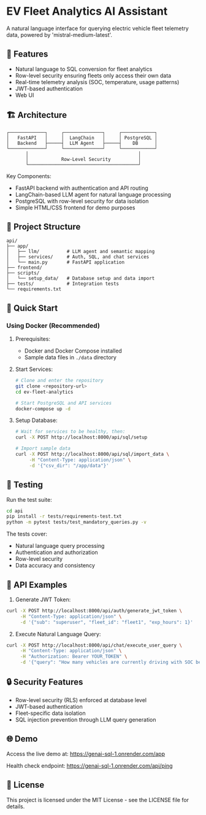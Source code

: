 # EV Fleet Analytics AI Assistant

A natural language interface for querying electric vehicle fleet telemetry data, powered by 'mistral-medium-latest'. 

## 🌟 Features

- Natural language to SQL conversion for fleet analytics
- Row-level security ensuring fleets only access their own data
- Real-time telemetry analysis (SOC, temperature, usage patterns)
- JWT-based authentication
- Web UI

## 🏗 Architecture

```
┌─────────────┐     ┌──────────────┐     ┌────────────┐
│   FastAPI   │     │  LangChain   │     │ PostgreSQL │
│   Backend   ├─────┤  LLM Agent   ├─────┤    DB      │
└─────────────┘     └──────────────┘     └────────────┘
       │                                        │
       │            Row-Level Security          │
       └────────────────────────────────────────┘
```

Key Components:
- FastAPI backend with authentication and API routing
- LangChain-based LLM agent for natural language processing
- PostgreSQL with row-level security for data isolation
- Simple HTML/CSS frontend for demo purposes

## 📁 Project Structure

```
api/
├── app/
│   ├── llm/          # LLM agent and semantic mapping
│   ├── services/     # Auth, SQL, and chat services
│   └── main.py       # FastAPI application
├── frontend/         
├── scripts/         
│   └── setup_data/   # Database setup and data import
├── tests/            # Integration tests
└── requirements.txt
```

## 🚀 Quick Start

### Using Docker (Recommended)

1. Prerequisites:
   - Docker and Docker Compose installed
   - Sample data files in `./data` directory

2. Start Services:
   ```bash
   # Clone and enter the repository
   git clone <repository-url>
   cd ev-fleet-analytics

   # Start PostgreSQL and API services
   docker-compose up -d
   ```

3. Setup Database:
   ```bash
   # Wait for services to be healthy, then:
   curl -X POST http://localhost:8000/api/sql/setup
   
   # Import sample data
   curl -X POST http://localhost:8000/api/sql/import_data \
        -H "Content-Type: application/json" \
        -d '{"csv_dir": "/app/data"}'
   ```



## 🧪 Testing

Run the test suite:
```bash
cd api
pip install -r tests/requirements-test.txt
python -m pytest tests/test_mandatory_queries.py -v
```

The tests cover:
- Natural language query processing
- Authentication and authorization
- Row-level security
- Data accuracy and consistency

## 📝 API Examples

1. Generate JWT Token:
```bash
curl -X POST http://localhost:8000/api/auth/generate_jwt_token \
     -H "Content-Type: application/json" \
     -d '{"sub": "superuser", "fleet_id": "fleet1", "exp_hours": 1}'
```

2. Execute Natural Language Query:
```bash
curl -X POST http://localhost:8000/api/chat/execute_user_query \
     -H "Content-Type: application/json" \
     -H "Authorization: Bearer YOUR_TOKEN" \
     -d '{"query": "How many vehicles are currently driving with SOC below 30%?"}'
```

## 🔒 Security Features

- Row-level security (RLS) enforced at database level
- JWT-based authentication
- Fleet-specific data isolation
- SQL injection prevention through LLM query generation

## 🌐 Demo

Access the live demo at: https://genai-sql-1.onrender.com/app

Health check endpoint: https://genai-sql-1.onrender.com/api/ping

## 📜 License

This project is licensed under the MIT License - see the LICENSE file for details.
